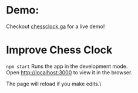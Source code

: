
# Demo:
Checkout [chessclock.ga](chessclock.ga) for a live demo!

# Improve Chess Clock
`npm start`
Runs the app in the development mode.\
Open [http://localhost:3000](http://localhost:3000) to view it in the browser.

The page will reload if you make edits.\
